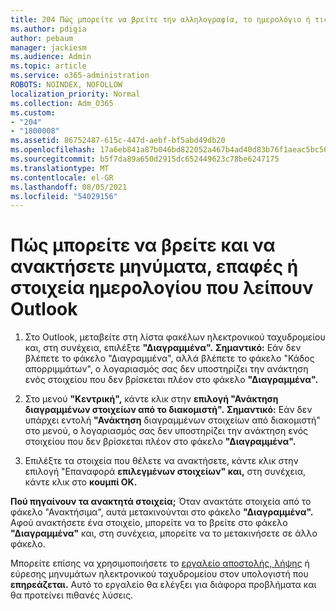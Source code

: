 ```yaml
---
title: 204 Πώς μπορείτε να βρείτε την αλληλογραφία, το ημερολόγιο ή τις επαφές Outlook που λείπουν ή να ανακτήσετε
ms.author: pdigia
author: pebaum
manager: jackiesm
ms.audience: Admin
ms.topic: article
ms.service: o365-administration
ROBOTS: NOINDEX, NOFOLLOW
localization_priority: Normal
ms.collection: Adm_O365
ms.custom:
- "204"
- "1800008"
ms.assetid: 86752487-615c-447d-aebf-bf5abd49db20
ms.openlocfilehash: 17a6eb841a87b046bd822052a467b4ad40d83b76f1aeac5bc56bea29b4d9a755
ms.sourcegitcommit: b5f7da89a650d2915dc652449623c78be6247175
ms.translationtype: MT
ms.contentlocale: el-GR
ms.lasthandoff: 08/05/2021
ms.locfileid: "54029156"
---
```

# <a name="how-to-find-and-recover-missing-messages-contacts-or-calendar-items-in-outlook"></a>Πώς μπορείτε να βρείτε και να ανακτήσετε μηνύματα, επαφές ή στοιχεία ημερολογίου που λείπουν Outlook

1. Στο Outlook, μεταβείτε στη λίστα φακέλων ηλεκτρονικού ταχυδρομείου και, στη συνέχεια, επιλέξτε **"Διαγραμμένα".** **Σημαντικό:** Εάν δεν βλέπετε  το φάκελο "Διαγραμμένα", αλλά βλέπετε το φάκελο "Κάδος απορριμμάτων", ο λογαριασμός σας δεν υποστηρίζει την ανάκτηση ενός στοιχείου που δεν βρίσκεται πλέον στο φάκελο **"Διαγραμμένα".** 

2. Στο μενού **"Κεντρική",** κάντε κλικ στην **επιλογή "Ανάκτηση διαγραμμένων στοιχείων από το διακομιστή".** **Σημαντικό:** Εάν δεν υπάρχει εντολή **"Ανάκτηση** διαγραμμένων στοιχείων από διακομιστή" στο μενού, ο λογαριασμός σας δεν υποστηρίζει την ανάκτηση ενός στοιχείου που δεν βρίσκεται πλέον στο φάκελο **"Διαγραμμένα".**

3. Επιλέξτε τα στοιχεία που θέλετε να ανακτήσετε, κάντε κλικ στην επιλογή "Επαναφορά **επιλεγμένων στοιχείων" και,** στη συνέχεια, κάντε κλικ στο **κουμπί OK.**

**Πού πηγαίνουν τα ανακτητά στοιχεία;** Όταν ανακτάτε στοιχεία από το φάκελο "Ανακτήσιμα", αυτά μετακινούνται στο φάκελο **"Διαγραμμένα".** Αφού ανακτήσετε ένα στοιχείο, μπορείτε να το βρείτε στο φάκελο **"Διαγραμμένα"** και, στη συνέχεια, μπορείτε να το μετακινήσετε σε άλλο φάκελο.

Μπορείτε επίσης να χρησιμοποιήσετε το [εργαλείο αποστολής, λήψης](https://aka.ms/SaRA-OutlookSendReceive) ή εύρεσης μηνυμάτων ηλεκτρονικού ταχυδρομείου στον υπολογιστή που **επηρεάζεται.** Αυτό το εργαλείο θα ελέγξει για διάφορα προβλήματα και θα προτείνει πιθανές λύσεις.
